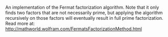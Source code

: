 An implementation of the Fermat factorization algorithm. Note that it only finds two factors that are not necessarily prime, but applying the algorithm recursively on those factors will eventually result in full prime factorization. Read more at: http://mathworld.wolfram.com/FermatsFactorizationMethod.html
